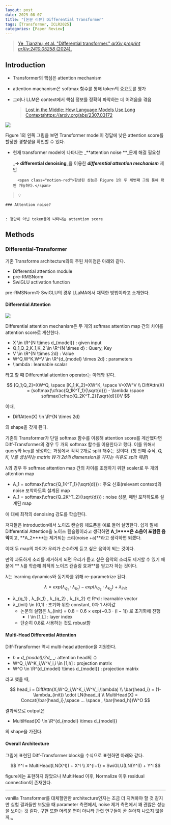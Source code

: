 ```yaml
---
layout: post
date: 2025-08-07
title: "[논문 리뷰] Differential Transformer"
tags: [Transformer, ICLR2025]
categories: [Paper Review]
---
```


> [Ye, Tianzhu, et al. "Differential transformer." ](https://arxiv.org/abs/2410.05258)[_arXiv preprint arXiv:2410.05258_](https://arxiv.org/abs/2410.05258)[ (2024).](https://arxiv.org/abs/2410.05258)



## Introduction

- Transformer의 핵심은 attention mechanism
- attention machanism은 softmax 함수를 통해 token의 중요도를 평가
- 그러나 LLM은 context에서 핵심 정보를 정확히 파악하는 데 어려움을 겪음

	> [Lost in the Middle: How Language Models Use Long Contextshttps://arxiv.org/abs/2307.03172](https://arxiv.org/abs/2307.03172)


![](https://prod-files-secure.s3.us-west-2.amazonaws.com/542b861c-36a8-4051-84e5-8804b6728dba/9083ea56-691a-4752-ae26-47f403431ac8/image.png?X-Amz-Algorithm=AWS4-HMAC-SHA256&X-Amz-Content-Sha256=UNSIGNED-PAYLOAD&X-Amz-Credential=ASIAZI2LB466XS7UT7FI%2F20251012%2Fus-west-2%2Fs3%2Faws4_request&X-Amz-Date=20251012T220105Z&X-Amz-Expires=3600&X-Amz-Security-Token=IQoJb3JpZ2luX2VjEIz%2F%2F%2F%2F%2F%2F%2F%2F%2F%2FwEaCXVzLXdlc3QtMiJIMEYCIQD7aA7OHEFDAjOXiUEEaFIVn%2BSFHi426wgs4WUwtTzEFgIhAKLBO2P20J1W4pUlWBP0MgeQkC8tzFv2GnFGfw61OcbnKv8DCDUQABoMNjM3NDIzMTgzODA1Igzxgt18AxUeB%2Fnb3fAq3AOz1y12h7ftDzoIC1c85Np9tZBfEG4nmzIxzn4ddaXgfUX6KFIAqVlVjwmeYlOQgvSrvrIjyxm3ZHnY2wl%2BjeMhwaNeDMyocUcBSVtLnUJeZZO3YPqmJuUy12MrdKRy2%2FEdRULLl4WnTYeOFYcTa%2FtqfPMg8tkV1O9B6oPnnZwbasP%2BgGf5HG%2FMPATCTkFgiPbnbRCb6phayIWDmH9A0G2mBligN0dd0aLXToaKbKm%2BLDuNNzodIJ75G%2BcT6mtJoDX9PcBhO8BUGkFxPjA2ogpyTkjl4t8zkLKGNFQuzVocRkW0kPX5RIWElgiYfz3H%2BhC03AXuSpIpHFWQgcsBu9NhvcqbG5BnYh5zaCzX24n1p3G3GpAYHIvgb9WnKw3WvTNIWPtX731lRXholTe294vkCC%2FHlDq9cMJoU3%2FqHuwWGWIMsIONbWM%2F70uZA09yM%2FGXgNA9nAsBQUd0lIUZIz6DrlKrxNrmydWQEs89p9yL0aiEBKB3pP2s17iX2x5wF49qSuPk1PkV0r2jFyM6KEW365ZZlzu2Wz2ABUrUP7qLgdVCyho9h2TfAP5Eoh5wXibyQbEgU%2F8ESff9LcifTO1ypT9fm5ccx07%2FB1ApoEW95naD0o7bZV0usgQVKjDribDHBjqkATvfKOeF9%2BRQ4WWn2mBPNR0P5vbQ%2FWF1l1mFq45L%2FLjjhrZ0LuJer0k0ELjeUeQ9bqVGn7nW0%2Bjlp7G4DEZluL%2F%2FXLhjPGBjChJsxcr%2BdLDY4GGFHneR63xo0spVbaPuDin0qWXKIz9t0MVWEB3HIKiUab4hhl4D0lizdUzT5ZMhMXgQK9hzRWbP4uNlDUdNlzr4jX%2BtWTvbrzKmX%2FA8LqMtCVsz&X-Amz-Signature=cbbf35d586e0ba9a1f8c76ca27daa20b95f1b9e5afbb3c857bd25a7aa0622712&X-Amz-SignedHeaders=host&x-amz-checksum-mode=ENABLED&x-id=GetObject)


Figure 1의 왼쪽 그림을 보면 Transformer model이 정답에 낮은 attention score를 할당한 경향성을 확인할 수 있다.

- 현재 transformer model에 나타나는 _**attention noise **_문제 해결 필요성

	_**→ differential denoising**_을 이용한 _**differential attention mechanism**_ 제안


		<span class="notion-red">향상된 성능은 Figure 1의 두 세번째 그림 통해 확인 가능하다.</span>


> 💡 


	### Attention noise?


	: 정답이 아닌 token들에 나타나는 attention score



## Methods



### Differential-Transformer


기존 Transforme architecture와의 주된 차이점은 아래와 같다.

- Differential attention module
- pre-RMSNorm
- SwiGLU activation function

pre-RMSNorm과 SwiGLU의 경우 LLaMA에서 채택한 방법이라고 소개한다.



#### Differential Attention


![](https://prod-files-secure.s3.us-west-2.amazonaws.com/542b861c-36a8-4051-84e5-8804b6728dba/116d70b2-1963-4810-9167-f4c7d8a06e8f/image.png?X-Amz-Algorithm=AWS4-HMAC-SHA256&X-Amz-Content-Sha256=UNSIGNED-PAYLOAD&X-Amz-Credential=ASIAZI2LB466XS7UT7FI%2F20251012%2Fus-west-2%2Fs3%2Faws4_request&X-Amz-Date=20251012T220106Z&X-Amz-Expires=3600&X-Amz-Security-Token=IQoJb3JpZ2luX2VjEIz%2F%2F%2F%2F%2F%2F%2F%2F%2F%2FwEaCXVzLXdlc3QtMiJIMEYCIQD7aA7OHEFDAjOXiUEEaFIVn%2BSFHi426wgs4WUwtTzEFgIhAKLBO2P20J1W4pUlWBP0MgeQkC8tzFv2GnFGfw61OcbnKv8DCDUQABoMNjM3NDIzMTgzODA1Igzxgt18AxUeB%2Fnb3fAq3AOz1y12h7ftDzoIC1c85Np9tZBfEG4nmzIxzn4ddaXgfUX6KFIAqVlVjwmeYlOQgvSrvrIjyxm3ZHnY2wl%2BjeMhwaNeDMyocUcBSVtLnUJeZZO3YPqmJuUy12MrdKRy2%2FEdRULLl4WnTYeOFYcTa%2FtqfPMg8tkV1O9B6oPnnZwbasP%2BgGf5HG%2FMPATCTkFgiPbnbRCb6phayIWDmH9A0G2mBligN0dd0aLXToaKbKm%2BLDuNNzodIJ75G%2BcT6mtJoDX9PcBhO8BUGkFxPjA2ogpyTkjl4t8zkLKGNFQuzVocRkW0kPX5RIWElgiYfz3H%2BhC03AXuSpIpHFWQgcsBu9NhvcqbG5BnYh5zaCzX24n1p3G3GpAYHIvgb9WnKw3WvTNIWPtX731lRXholTe294vkCC%2FHlDq9cMJoU3%2FqHuwWGWIMsIONbWM%2F70uZA09yM%2FGXgNA9nAsBQUd0lIUZIz6DrlKrxNrmydWQEs89p9yL0aiEBKB3pP2s17iX2x5wF49qSuPk1PkV0r2jFyM6KEW365ZZlzu2Wz2ABUrUP7qLgdVCyho9h2TfAP5Eoh5wXibyQbEgU%2F8ESff9LcifTO1ypT9fm5ccx07%2FB1ApoEW95naD0o7bZV0usgQVKjDribDHBjqkATvfKOeF9%2BRQ4WWn2mBPNR0P5vbQ%2FWF1l1mFq45L%2FLjjhrZ0LuJer0k0ELjeUeQ9bqVGn7nW0%2Bjlp7G4DEZluL%2F%2FXLhjPGBjChJsxcr%2BdLDY4GGFHneR63xo0spVbaPuDin0qWXKIz9t0MVWEB3HIKiUab4hhl4D0lizdUzT5ZMhMXgQK9hzRWbP4uNlDUdNlzr4jX%2BtWTvbrzKmX%2FA8LqMtCVsz&X-Amz-Signature=f5dd425e0fdd54f7abbe132ddea9520795bdcc9b6d9b249d8b81f3b662e65f4c&X-Amz-SignedHeaders=host&x-amz-checksum-mode=ENABLED&x-id=GetObject)


Differential attention mechanism은 두 개의 softmax attention map 간의 차이를 attention score로 계산한다.

- X \in \R^{N \times d\_{model}} : given input
- Q\_1,Q\_2,K\_1,K\_2 \in \R^{N \times d} : Query, Key
- V \in \R^{N \times 2d} : Value
- W^Q,W^K,W^V \in \R^{d\_{model} \times 2d} : parameters
- \lambda : learnable scalar

라고 할 때 Differential attention operator는 아래와 같다.


$$
[Q_1;Q_2]=XW^Q, \space [K_1;K_2]=XW^K, \space V=XW^V \\
DiffAttn(X) = (softmax(\cfrac{Q_1K^T_1}{\sqrt{d}}) - \lambda \space softmax(\cfrac{Q_2K^T_2}{\sqrt{d}}))V
$$


이때,

- DiffAtten(X) \in \R^{N \times 2d}

의 shape을 갖게 된다.


기존의 Transformer가 단일 softmax 함수를 이용해 attention score를 계산했다면 Diff-Transformer의 경우 두 개의 softmax 함수를 이용한다고 했다. 이를 위해서 query와 key를 생성하는 과정에서 각각 2개로 split 해주는 것이다. <span class="notion-red">(첫 번째 수식, </span><span class="notion-red">_Q, K, V를 생성하는 matrix W가 2d의 dismension을 가지는 이유도 split 때문_</span><span class="notion-red">)</span>


 λ의 경우 두 softmax attention map 간의 차이를 조정하기 위한 scaler로 두 개의 attention map

- A\_1 = softmax(\cfrac{Q\_1K^T\_1}{\sqrt{d}}) : 주요 신호(relevant context)와 noise 포착하도록 설계된 map
- A\_1 = softmax(\cfrac{Q\_2K^T\_2}{\sqrt{d}}) : noise 성분, 패턴 포착하도록 설계된 map 

에 대해 최적의 denoising 강도를 학습한다.


저자들은 introduction에서 노이즈 캔슬링 헤드폰을 예로 들어 설명한다. 쉽게 말해 Differential Attention을 노이즈 캔슬링이라고 생각하면 **A\_1****은 소음이 포함된 음악**이고, **A\_2****는 제거되는 소리(noise +a)**라고 생각하면 되겠다. 


이때 두 map의 차이가 우리가 순수하게 듣고 싶은 음악이 되는 것이다. 


만약 과도하게 소리를 제거하게 되면 우리가 듣고 싶은 음악의 소리도 제거할 수 있기 때문에 ** λ를 학습해 최적의 노이즈 캔슬링 효과**를 얻고자 하는 것이다.


λ는 learning dynamics와 동기화를 위해 re-parametrize 된다.


$$
\lambda = exp(\lambda_{q_1} \cdot \lambda_{k_1}) - exp(\lambda_{q_2} \cdot \lambda_{k_2}) + \lambda_{init}
$$

- λ\_{q\_1} , λ\_{k\_1} , λ\_{q\_2} , λ\_{k\_2} ∈ R^d : learnable vector
- λ\_{init} \in (0,1) : 초기화 위한 constant, 0과 1 사이값
	- 논문의 실험은 λ\_{init} = 0.8 − 0.6 × exp(−0.3 · (l − 1)) 로 초기화해 진행
		- l \in [1,L] : layer index
	- 단순히 0.8로 사용하는 것도 robust함


#### **Multi-Head Differential Attention**


Diff-Transformer 역시 multi-head attention을 지원한다.

- _h = d\_{model}/2d__ _: attention head의 수
- W^Q\_i,W^K\_i,W^V\_i,i \in [1,h] : projection matrix
- W^O \in \R^{d\_{model} \times d\_{model}} : projection matrix

라고 했을 때,


$$
head_i = DiffAttn(X;W^Q_i,W^K_i,W^V_i,\lambda) \\
\bar{head_i} = (1-\lambda_{init}) \cdot LN(head_i) \\
MultiHead(X) = Concat(\bar{head_i},\space ... \space , \bar{head_h})W^O
$$


결과적으로 output은

- MultiHead(X) \in \R^{d\_{model} \times d\_{model}}

의 shape을 가진다.



#### Overall Architecture


그림에 표현된 Diff-Transformer block을 수식으로 표현하면 아래와 같다.


$$
Y^l = MultiHead(LN(X^l)) + X^l \\
X^{l+1} = SwiGLU(LN(Y^l)) + Y^l
$$


figure에는 표현하지 않았으나 MultiHead 이후, Normalize 이후 residual connection이 존재한다.


---


vanilla Transformer를 대체할만한 architecture인지는 조금 더 지켜봐야 할 것 같지만 실험 결과들만 보았을 때 parameter 측면에서, noise 제거 측면에서 꽤 괜찮은 성능을 보이는 것 같다. 구현 또한 어려운 편이 아니라 관련 연구들이 곧 쏟아져 나오지 않을까,,,


